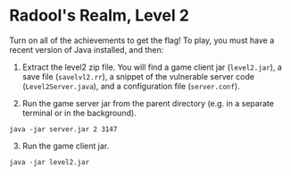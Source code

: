 # Radool's Realm, Level 2

Turn on all of the achievements to get the flag! To play, you must have a 
recent version of Java installed, and then:

1. Extract the level2 zip file. You will find a game client jar (`level2.jar`), a save file (`savelvl2.rr`), 
a snippet of the vulnerable server code (`Level2Server.java`), and a configuration file (`server.conf`).

2. Run the game server jar from the parent directory (e.g. in a separate terminal or in the background).

```
java -jar server.jar 2 3147
```

3. Run the game client jar.

```
java -jar level2.jar
```
